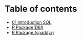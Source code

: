 # Table of contents

* [01 Introduction SQL](README.md)
* [R Package(DBI)](r-package-dbi.md)
* [R Package (sparklyr)](r-package-sparklyr.md)
